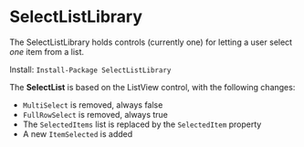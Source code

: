 # SelectListLibrary

The SelectListLibrary holds controls (currently one) for letting a user select *one* item from a list.

Install: `Install-Package SelectListLibrary`

The **SelectList** is based on the ListView control, with the following changes:

 - `MultiSelect` is removed, always false
 - `FullRowSelect` is removed, always true
 - The `SelectedItems` list is replaced by the `SelectedItem` property
 - A new `ItemSelected` is added
 

